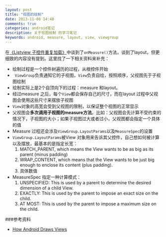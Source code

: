 ```yaml
---
layout: post
title: "视图的绘制"
date: 2013-11-08 14:48
comments: true
categories: android笔记
description: 关于视图绘制 的学习笔记
keywords: android, measure, layout, view, viewgroup
---
```


在[《Listview 子控件重复加载》](http://mingbo.de/blog/2013/11/04/listview-re-getview/)中谈到了`onMeasure()`方法，谈到了layout，但更细致的内容没有提到。这里找了一下相关资料来补充：

-   绘制过程是一个控件树遍历的过程，从根控件开始
-   ` ViewGroup`负责通知它的子视图，`View`负责自绘，按照顺序，父视图先于子视图绘制
-   绘制实际上是2个自顶向下的过程：measure 和layout。
-   经过measure 之后，每个`View`都会保存自己的尺寸，而在layout 过程中父视图会使用这些尺寸来摆放子视图
-   `View`对象的高宽会受到父视图的限制，以保证整个视图的正常显示
-   父视图会**多次调用子视图的measure方法**。比如：父视图会先计算不受约束的情况下，子视图的大小；如果子视图过大或者过小，父视图都会指定一个具体的值
-   Measure 过程还会涉及`ViewGroup.LayoutParams`以及`MeasureSpec`的设置
-   `ViewGroup.LayoutParams`被View 对象用来告诉其父控件，自己想如何被计算以及摆放，最基本的是指定长宽：
    1.  MATCH_PARENT, which means the View wants to be as big as its parent (minus padding)
    2.  WRAP_CONTENT, which means that the View wants to be just big enough to enclose its content (plus padding).
    3.  具体数值
-   MeasureSpec 指定一种计算模式：
    1.  UNSPECIFIED: This is used by a parent to determine the desired dimension of a child View.
    2.  EXACTLY: This is used by the parent to impose an exact size on the child. 
    3.  AT MOST: This is used by the parent to impose a maximum size on the child.


###参考资料
-   [How Android Draws Views](https://developer.android.com/guide/topics/ui/how-android-draws.html)
